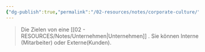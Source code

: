 ```yaml
---
{"dg-publish":true,"permalink":"/02-resources/notes/corporate-culture/","tags":["GFN/LF08"]}
---
```


> Die Zielen von eine [[02 - RESOURCES/Notes/Unternehmen\|Unternehmen]] .
> Sie können Interne (Mitarbeiter) oder Externe(Kunden).

